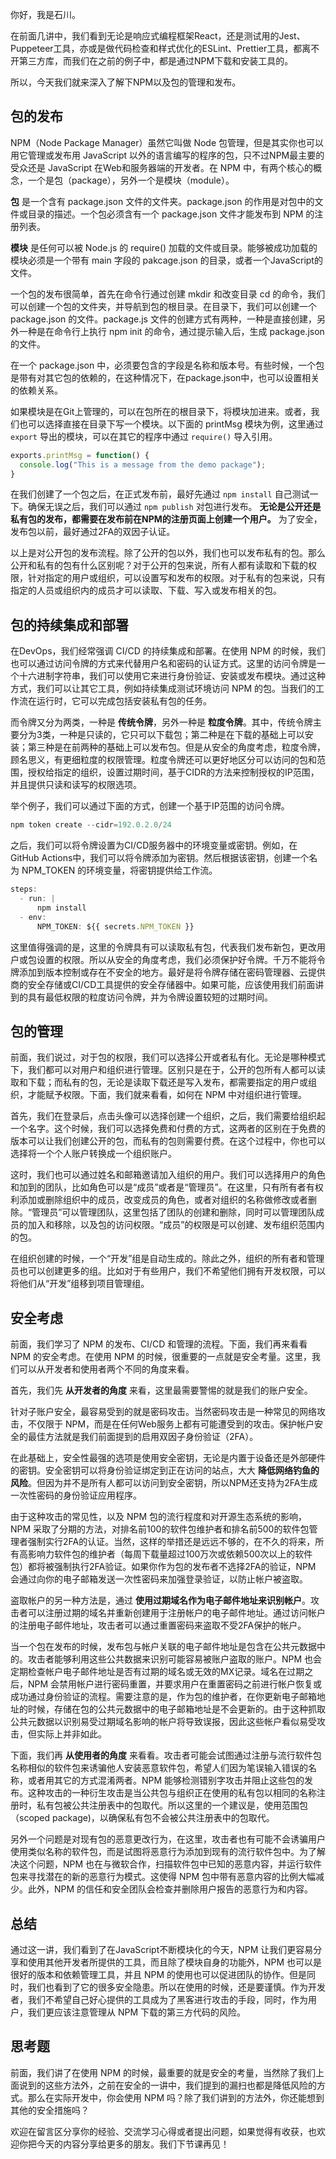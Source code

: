 你好，我是石川。

在前面几讲中，我们看到无论是响应式编程框架React，还是测试用的Jest、Puppeteer工具，亦或是做代码检查和样式优化的ESLint、Prettier工具，都离不开第三方库，而我们在之前的例子中，都是通过NPM下载和安装工具的。

所以，今天我们就来深入了解下NPM以及包的管理和发布。

## 包的发布

NPM（Node Package Manager）虽然它叫做 Node 包管理，但是其实你也可以用它管理或发布用 JavaScript 以外的语言编写的程序的包，只不过NPM最主要的受众还是 JavaScript 在Web和服务器端的开发者。在 NPM 中，有两个核心的概念，一个是包（package），另外一个是模块（module）。

**包** 是一个含有 package.json 文件的文件夹。package.json 的作用是对包中的文件或目录的描述。一个包必须含有一个 package.json 文件才能发布到 NPM 的注册列表。

**模块** 是任何可以被 Node.js 的 require() 加载的文件或目录。能够被成功加载的模块必须是一个带有 main 字段的 pakcage.json 的目录，或者一个JavaScript的文件。

一个包的发布很简单，首先在命令行通过创建 mkdir 和改变目录 cd 的命令，我们可以创建一个包的文件夹，并导航到包的根目录。在目录下，我们可以创建一个 package.json 的文件。package.js 文件的创建方式有两种，一种是直接创建，另外一种是在命令行上执行 npm init 的命令，通过提示输入后，生成 package.json 的文件。

在一个 package.json 中，必须要包含的字段是名称和版本号。有些时候，一个包是带有对其它包的依赖的，在这种情况下，在package.json中，也可以设置相关的依赖关系。

如果模块是在Git上管理的，可以在包所在的根目录下，将模块加进来。或者，我们也可以选择直接在目录下写一个模块。以下面的 printMsg 模块为例，这里通过 `export` 导出的模块，可以在其它的程序中通过 `require()` 导入引用。

```javascript
exports.printMsg = function() {
  console.log("This is a message from the demo package");
}

```

在我们创建了一个包之后，在正式发布前，最好先通过 `npm install` 自己测试一下。确保无误之后，我们可以通过 `npm publish` 对包进行发布。 **无论是公开还是私有包的发布，都需要在发布前在NPM的注册页面上创建一个用户。** 为了安全，发布包以前，最好通过2FA的双因子认证。

以上是对公开包的发布流程。除了公开的包以外，我们也可以发布私有的包。那么公开和私有的包有什么区别呢？对于公开的包来说，所有人都有读取和下载的权限，针对指定的用户或组织，可以设置写和发布的权限。对于私有的包来说，只有指定的人员或组织内的成员才可以读取、下载、写入或发布相关的包。

## 包的持续集成和部署

在DevOps，我们经常强调 CI/CD 的持续集成和部署。在使用 NPM 的时候，我们也可以通过访问令牌的方式来代替用户名和密码的认证方式。这里的访问令牌是一个十六进制字符串，我们可以使用它来进行身份验证、安装或发布模块。通过这种方式，我们可以让其它工具，例如持续集成测试环境访问 NPM 的包。当我们的工作流在运行时，它可以完成包括安装私有包的任务。

而令牌又分为两类，一种是 **传统令牌**，另外一种是 **粒度令牌**。其中，传统令牌主要分为3类，一种是只读的，它只可以下载包；第二种是在下载的基础上可以安装；第三种是在前两种的基础上可以发布包。但是从安全的角度考虑，粒度令牌，顾名思义，有更细粒度的权限管理。粒度令牌还可以更好地区分可以访问的包和范围，授权给指定的组织，设置过期时间，基于CIDR的方法来控制授权的IP范围，并且提供只读和读写的权限选项。

举个例子，我们可以通过下面的方式，创建一个基于IP范围的访问令牌。

```javascript
npm token create --cidr=192.0.2.0/24

```

之后，我们可以将令牌设置为CI/CD服务器中的环境变量或密钥。例如，在GitHub Actions中，我们可以将令牌添加为密钥。然后根据该密钥，创建一个名为 NPM\_TOKEN 的环境变量，将密钥提供给工作流。

```javascript
steps:
  - run: |
      npm install
  - env:
      NPM_TOKEN: ${{ secrets.NPM_TOKEN }}

```

这里值得强调的是，这里的令牌具有可以读取私有包，代表我们发布新包，更改用户或包设置的权限。所以从安全的角度考虑，我们必须保护好令牌。千万不能将令牌添加到版本控制或存在不安全的地方。最好是将令牌存储在密码管理器、云提供商的安全存储或CI/CD工具提供的安全存储器中。如果可能，应该使用我们前面讲到的具有最低权限的粒度访问令牌，并为令牌设置较短的过期时间。

## 包的管理

前面，我们说过，对于包的权限，我们可以选择公开或者私有化。无论是哪种模式下，我们都可以对用户和组织进行管理。区别只是在于，公开的包所有人都可以读取和下载；而私有的包，无论是读取下载还是写入发布，都需要指定的用户或组织，才能赋予权限。下面，我们就来看看，如何在 NPM 中对组织进行管理。

首先，我们在登录后，点击头像可以选择创建一个组织，之后，我们需要给组织起一个名字。这个时候，我们可以选择免费和付费的方式，这两者的区别在于免费的版本可以让我们创建公开的包，而私有的包则需要付费。在这个过程中，你也可以选择将一个个人账户转换成一个组织账户。

这时，我们也可以通过姓名和邮箱邀请加入组织的用户。我们可以选择用户的角色和加到的团队，比如角色可以是“成员”或者是“管理员”。在这里，只有所有者有权利添加或删除组织中的成员，改变成员的角色，或者对组织的名称做修改或者删除。“管理员”可以管理团队，这里包括了团队的创建和删除，同时可以管理团队成员的加入和移除，以及包的访问权限。“成员”的权限是可以创建、发布组织范围内的包。

在组织创建的时候，一个“开发”组是自动生成的。除此之外，组织的所有者和管理员也可以创建更多的组。比如对于有些用户，我们不希望他们拥有开发权限，可以将他们从“开发”组移到项目管理组。

## 安全考虑

前面，我们学习了 NPM 的发布、CI/CD 和管理的流程。下面，我们再来看看 NPM 的安全考虑。在使用 NPM 的时候，很重要的一点就是安全考量。这里，我们可以从开发者和使用者两个不同的角度来看。

首先，我们先 **从开发者的角度** 来看，这里最需要警惕的就是我们的账户安全。

针对子账户安全，最容易受到的就是密码攻击。当然密码攻击是一种常见的网络攻击，不仅限于 NPM，而是在任何Web服务上都有可能遭受到的攻击。保护帐户安全的最佳方法就是我们前面提到的启用双因子身份验证（2FA）。

在此基础上，安全性最强的选项是使用安全密钥，无论是内置于设备还是外部硬件的密钥。安全密钥可以将身份验证绑定到正在访问的站点，大大 **降低网络钓鱼的风险**。但因为并不是所有人都可以访问到安全密钥，所以NPM还支持为2FA生成一次性密码的身份验证应用程序。

由于这种攻击的常见性，以及 NPM 包的流行程度和对开源生态系统的影响，NPM 采取了分期的方法，对排名前100的软件包维护者和排名前500的软件包管理者强制实行2FA的认证。当然，这样的举措还是远远不够的，在不久的将来，所有高影响力软件包的维护者（每周下载量超过100万次或依赖500次以上的软件包）都将被强制执行2FA验证。如果你作为包的发布者不选择2FA的验证，NPM 会通过向你的电子邮箱发送一次性密码来加强登录验证，以防止帐户被盗取。

盗取帐户的另一种方法是，通过 **使用过期域名作为电子邮件地址来识别帐户**。攻击者可以注册过期的域名并重新创建用于注册帐户的电子邮件地址。通过访问帐户的注册电子邮件地址，攻击者可以通过重置密码来盗取不受2FA保护的帐户。

当一个包在发布的时候，发布包与帐户关联的电子邮件地址是包含在公共元数据中的。攻击者能够利用这些公共数据来识别可能容易被账户盗取的账户。NPM 也会定期检查帐户电子邮件地址是否有过期的域名或无效的MX记录。域名在过期之后，NPM 会禁用帐户进行密码重置，并要求用户在重置密码之前进行帐户恢复或成功通过身份验证的流程。需要注意的是，作为包的维护者，在你更新电子邮箱地址的时候，存储在包的公共元数据中的电子邮箱地址是不会更新的。由于这种抓取公共元数据以识别易受过期域名影响的帐户将导致误报，因此这些帐户看似易受攻击，但实际上并非如此。

下面，我们再 **从使用者的角度** 来看看。攻击者可能会试图通过注册与流行软件包名称相似的软件包来诱骗他人安装恶意软件包，希望人们因为笔误输入错误的名称，或者用其它的方式混淆两者。NPM 能够检测错别字攻击并阻止这些包的发布。这种攻击的一种衍生攻击是当公共包与组织正在使用的私有包以相同的名称注册时，私有包被公共注册表中的包取代。所以这里的一个建议是，使用范围包（scoped package)，以确保私有包不会被公共注册表中的包取代。

另外一个问题是对现有包的恶意更改行为，在这里，攻击者也有可能不会诱骗用户使用类似名称的软件包，而是试图将恶意行为添加到现有的流行软件包中。为了解决这个问题，NPM 也在与微软合作，扫描软件包中已知的恶意内容，并运行软件包来寻找潜在的新的恶意行为模式。这使得 NPM 包中带有恶意内容的比例大幅减少。此外，NPM 的信任和安全团队会检查并删除用户报告的恶意行为和内容。

## 总结

通过这一讲，我们看到了在JavaScript不断模块化的今天，NPM 让我们更容易分享和使用其他开发者所提供的工具，而且除了模块自身的功能外，NPM 也可以是很好的版本和依赖管理工具，并且 NPM 的使用也可以促进团队的协作。但是同时，我们也看到了它的很多安全隐患。所以在使用的时候，还是要谨慎。作为开发者，我们不希望自己好心提供的工具成为了黑客进行攻击的手段，同时，作为用户，我们更应该注意管理从 NPM 下载的第三方代码的风险。

## 思考题

前面，我们讲了在使用 NPM 的时候，最重要的就是安全的考量，当然除了我们上面说到的这些方法外，之前在安全的一讲中，我们提到的漏扫也都是降低风险的方式。那么在实际开发中，你会使用 NPM 吗？除了我们讲到的方法外，你还能想到其他的安全措施吗？

欢迎在留言区分享你的经验、交流学习心得或者提出问题，如果觉得有收获，也欢迎你把今天的内容分享给更多的朋友。我们下节课再见！
